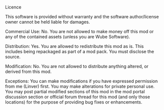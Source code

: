 Licence

This software is provided without warranty and the software author/license owner cannot be held liable for damages.


Commercial Use:
No. You are not allowed to make money off this mod or any of the contained assets (unless you are Wube Software).


Distribution:
Yes. You are allowed to redistribute this mod as is. This includes being repackaged as part of a mod pack. You must disclose the source.


Modification:
No. You are not allowed to distribute anything altered, or derived from this mod.

Exceptions:
You can make modifications if you have expressed permission from me (Linver) first.
You may make alterations for private personal use.
You may post partial modified sections of this mod in the mod portal discussion section or official forum thread for this mod (and only those locations) for the purpose of providing bug fixes or enhancements.
